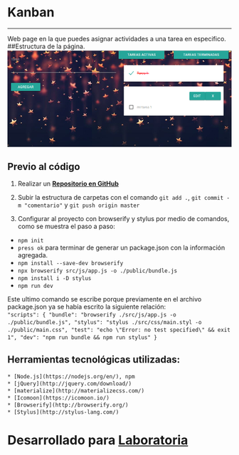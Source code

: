 # Kanban
***
Web page en la que puedes asignar actividades a una tarea en especifico.
##Estructura de la página.
![Kanban estructure](./src/images/structure.png)

## Previo al código

1. Realizar un [**Repositorio en GitHub**](https://github.com/RosyG/lyft-v3)

2. Subir la estructura de carpetas con el comando `git add .`, `git commit -m "comentario"` y `git push origin master`

3. Configurar al proyecto con browserify y stylus por medio de comandos, como se muestra el paso a paso:
  - `npm init`
  - `press ok` para terminar de generar un package.json con la información agregada.
  - `npm install --save-dev browserify`
  - `npx browserify src/js/app.js -o ./public/bundle.js`
  - `npm install i -D stylus`
  - `npm run dev`

  Este ultimo comando se escribe porque previamente en el archivo package.json ya se había escrito la siguiente relación:  
   `"scripts": {
      "bundle": "browserify ./src/js/app.js -o ./public/bundle.js",
      "stylus": "stylus ./src/css/main.styl -o ./public/main.css",
      "test": "echo \"Error: no test specified\" && exit 1",
      "dev": "npm run bundle && npm run stylus"
    }`

  ## Herramientas tecnológicas utilizadas:

    * [Node.js](https://nodejs.org/en/), npm
    * [jQuery](http://jquery.com/download/)
    * [materialize](http://materializecss.com/)
    * [Icomoon](https://icomoon.io/)
    * [Browserify](http://browserify.org/)
    * [Stylus](http://stylus-lang.com/)


# Desarrollado para [Laboratoria](http://www.laboratoria.la/)
